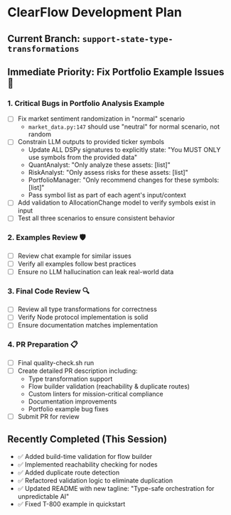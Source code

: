 # ClearFlow Development Plan

## Current Branch: `support-state-type-transformations`

## Immediate Priority: Fix Portfolio Example Issues 🚨

### 1. Critical Bugs in Portfolio Analysis Example
- [ ] Fix market sentiment randomization in "normal" scenario
  - `market_data.py:147` should use "neutral" for normal scenario, not random
- [ ] Constrain LLM outputs to provided ticker symbols
  - Update ALL DSPy signatures to explicitly state: "You MUST ONLY use symbols from the provided data"
  - QuantAnalyst: "Only analyze these assets: [list]"
  - RiskAnalyst: "Only assess risks for these assets: [list]"
  - PortfolioManager: "Only recommend changes for these symbols: [list]"
  - Pass symbol list as part of each agent's input/context
- [ ] Add validation to AllocationChange model to verify symbols exist in input
- [ ] Test all three scenarios to ensure consistent behavior

### 2. Examples Review 🛡️
- [ ] Review chat example for similar issues
- [ ] Verify all examples follow best practices
- [ ] Ensure no LLM hallucination can leak real-world data

### 3. Final Code Review 🔍
- [ ] Review all type transformations for correctness
- [ ] Verify Node protocol implementation is solid
- [ ] Ensure documentation matches implementation

### 4. PR Preparation 📋
- [ ] Final quality-check.sh run
- [ ] Create detailed PR description including:
  - Type transformation support  
  - Flow builder validation (reachability & duplicate routes)
  - Custom linters for mission-critical compliance
  - Documentation improvements
  - Portfolio example bug fixes
- [ ] Submit PR for review

## Recently Completed (This Session)
- ✅ Added build-time validation for flow builder
- ✅ Implemented reachability checking for nodes
- ✅ Added duplicate route detection
- ✅ Refactored validation logic to eliminate duplication
- ✅ Updated README with new tagline: "Type-safe orchestration for unpredictable AI"
- ✅ Fixed T-800 example in quickstart